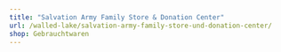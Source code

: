 ```yaml
---
title: "Salvation Army Family Store & Donation Center"
url: /walled-lake/salvation-army-family-store-und-donation-center/
shop: Gebrauchtwaren
---
```

